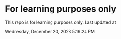 # For learning purposes only
This repo is for learning purposes only.
Last updated at

Wednesday, December 20, 2023 5:19:24 PM

